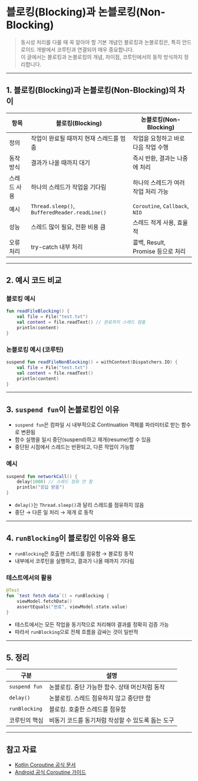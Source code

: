 # 블로킹(Blocking)과 논블로킹(Non-Blocking)

> 동시성 처리를 다룰 때 꼭 알아야 할 기본 개념인 블로킹과 논블로킹은, 특히 안드로이드 개발에서 코루틴과 연결되어 매우 중요합니다.  
> 이 글에서는 블로킹과 논블로킹의 개념, 차이점, 코루틴에서의 동작 방식까지 정리합니다.  

---

## 1. 블로킹(Blocking)과 논블로킹(Non-Blocking)의 차이

| 항목     | 블로킹(Blocking)                                 | 논블로킹(Non-Blocking)             |
| ------ | --------------------------------------------- | ------------------------------ |
| 정의     | 작업이 완료될 때까지 현재 스레드를 멈춤                        | 작업을 요청하고 바로 다음 작업 수행           |
| 동작 방식  | 결과가 나올 때까지 대기                                 | 즉시 반환, 결과는 나중에 처리              |
| 스레드 사용 | 하나의 스레드가 작업을 기다림                              | 하나의 스레드가 여러 작업 처리 가능           |
| 예시     | `Thread.sleep()`, `BufferedReader.readLine()` | `Coroutine`, `Callback`, `NIO` |
| 성능     | 스레드 많이 필요, 전환 비용 큼                            | 스레드 적게 사용, 효율적                 |
| 오류 처리  | try-catch 내부 처리                               | 콜백, Result, Promise 등으로 처리     |

---

## 2. 예시 코드 비교

### 블로킹 예시

```kotlin
fun readFileBlocking() {
    val file = File("test.txt")
    val content = file.readText() // 완료까지 스레드 멈춤
    println(content)
}
```

### 논블로킹 예시 (코루틴)

```kotlin
suspend fun readFileNonBlocking() = withContext(Dispatchers.IO) {
    val file = File("test.txt")
    val content = file.readText()
    println(content)
}
```

---

## 3. `suspend fun`이 논블로킹인 이유

* `suspend fun`은 컴파일 시 내부적으로 Continuation 객체를 파라미터로 받는 함수로 변환됨
* 함수 실행을 일시 중단(suspend)하고 재개(resume)할 수 있음
* 중단된 시점에서 스레드는 반환되고, 다른 작업이 가능함

### 예시

```kotlin
suspend fun networkCall() {
    delay(1000) // 스레드 점유 안 함
    println("응답 받음")
}
```

* `delay()`는 `Thread.sleep()`과 달리 스레드를 점유하지 않음
* 중단 → 다른 일 처리 → 재개 로 동작

---

## 4. `runBlocking`이 블로킹인 이유와 용도

* `runBlocking`은 호출한 스레드를 점유함 → 블로킹 동작
* 내부에서 코루틴을 실행하고, 결과가 나올 때까지 기다림

### 테스트에서의 활용

```kotlin
@Test
fun `test fetch data`() = runBlocking {
    viewModel.fetchData()
    assertEquals("완료", viewModel.state.value)
}
```

* 테스트에서는 모든 작업을 동기적으로 처리해야 결과를 정확히 검증 가능
* 따라서 `runBlocking`으로 전체 흐름을 감싸는 것이 일반적

---

## 5. 정리

| 구분            | 설명                           |
| ------------- | ---------------------------- |
| `suspend fun` | 논블로킹. 중단 가능한 함수. 상태 머신처럼 동작  |
| `delay()`     | 논블로킹. 스레드 점유하지 않고 중단만 함      |
| `runBlocking` | 블로킹. 호출한 스레드를 점유함            |
| 코루틴의 핵심       | 비동기 코드를 동기처럼 작성할 수 있도록 돕는 도구 |

---

## 참고 자료

* [Kotlin Coroutine 공식 문서](https://kotlinlang.org/docs/coroutines-overview.html)
* [Android 공식 Coroutine 가이드](https://developer.android.com/kotlin/coroutines)
